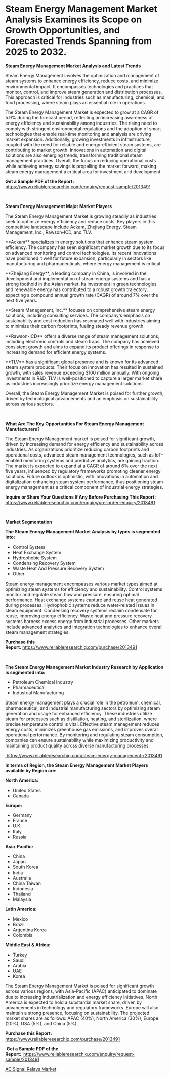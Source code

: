 <p><h1>Steam Energy Management Market Analysis Examines its Scope on Growth Opportunities, and Forecasted Trends Spanning from 2025 to 2032.</h1></p><p><strong>Steam Energy Management Market Analysis and Latest Trends</strong></p>
<p><p>Steam Energy Management involves the optimization and management of steam systems to enhance energy efficiency, reduce costs, and minimize environmental impact. It encompasses technologies and practices that monitor, control, and improve steam generation and distribution processes. This approach is critical for industries such as manufacturing, chemical, and food processing, where steam plays an essential role in operations.</p><p>The Steam Energy Management Market is expected to grow at a CAGR of 5.9% during the forecast period, reflecting an increasing awareness of energy efficiency and sustainability among industries. The rising need to comply with stringent environmental regulations and the adoption of smart technologies that enable real-time monitoring and analysis are driving market expansion. Additionally, growing investments in infrastructure, coupled with the need for reliable and energy-efficient steam systems, are contributing to market growth. Innovations in automation and digital solutions are also emerging trends, transforming traditional steam management practices. Overall, the focus on reducing operational costs while achieving energy savings is propelling the market forward, making steam energy management a critical area for investment and development.</p></p>
<p><strong>Get a Sample PDF of the Report:&nbsp;</strong> <a href="https://www.reliableresearchiq.com/enquiry/request-sample/2013491?utm_campaign=3519&utm_medium=2&utm_source=Github&utm_content=ia&utm_term=07042025&utm_id=steam-energy-management">https://www.reliableresearchiq.com/enquiry/request-sample/2013491</a></p>
<p>&nbsp;</p>
<p><strong>Steam Energy Management Major Market Players</strong></p>
<p><p>The Steam Energy Management Market is growing steadily as industries seek to optimize energy efficiency and reduce costs. Key players in this competitive landscape include Ackam, Zhejiang Energy, Steam Management, Inc., Rawson-ICD, and TLV.</p><p>**Ackam** specializes in energy solutions that enhance steam system efficiency. The company has seen significant market growth due to its focus on advanced monitoring and control technologies. Its recent innovations have positioned it well for future expansion, particularly in sectors like manufacturing and pharmaceuticals, where energy management is critical.</p><p>**Zhejiang Energy**, a leading company in China, is involved in the development and implementation of steam energy systems and has a strong foothold in the Asian market. Its investment in green technologies and renewable energy has contributed to a robust growth trajectory, expecting a compound annual growth rate (CAGR) of around 7% over the next five years. </p><p>**Steam Management, Inc.** focuses on comprehensive steam energy solutions, including consulting services. The company's emphasis on sustainability and cost reduction has resonated well with industries aiming to minimize their carbon footprints, fueling steady revenue growth.</p><p>**Rawson-ICD** offers a diverse range of steam management solutions, including electronic controls and steam traps. The company has achieved consistent growth and aims to expand its product offerings in response to increasing demand for efficient energy systems.</p><p>**TLV** has a significant global presence and is known for its advanced steam system products. Their focus on innovation has resulted in sustained growth, with sales revenue exceeding $100 million annually. With ongoing investments in R&D, TLV is well-positioned to capture a larger market share as industries increasingly prioritize energy management solutions.</p><p>Overall, the Steam Energy Management Market is poised for further growth, driven by technological advancements and an emphasis on sustainability across various sectors.</p></p>
<p>&nbsp;</p>
<p><strong>What Are The Key Opportunities For Steam Energy Management Manufacturers?</strong></p>
<p><p>The Steam Energy Management market is poised for significant growth, driven by increasing demand for energy efficiency and sustainability across industries. As organizations prioritize reducing carbon footprints and operational costs, advanced steam management technologies, such as IoT-enabled monitoring systems and predictive analytics, are gaining traction. The market is expected to expand at a CAGR of around 6% over the next five years, influenced by regulatory frameworks promoting cleaner energy solutions. Future outlook is optimistic, with innovations in automation and digitalization enhancing steam system performance, thus positioning steam energy management as a critical component of industrial energy strategies.</p></p>
<p><strong>Inquire or Share Your Questions If Any Before Purchasing This Report:</strong> <a href="https://www.reliableresearchiq.com/enquiry/pre-order-enquiry/2013491?utm_campaign=3519&utm_medium=2&utm_source=Github&utm_content=ia&utm_term=07042025&utm_id=steam-energy-management">https://www.reliableresearchiq.com/enquiry/pre-order-enquiry/2013491</a></p>
<p>&nbsp;</p>
<p><strong>Market Segmentation</strong></p>
<p><strong>The Steam Energy Management Market Analysis by types is segmented into:</strong></p>
<p><ul><li>Control System</li><li>Heat Exchange System</li><li>Hydrophobic System</li><li>Condensing Recovery System</li><li>Waste Heat And Pressure Recovery System</li><li>Other</li></ul></p>
<p><p>Steam energy management encompasses various market types aimed at optimizing steam systems for efficiency and sustainability. Control systems monitor and regulate steam flow and pressure, ensuring optimal performance. Heat exchange systems capture and reuse heat generated during processes. Hydrophobic systems reduce water-related issues in steam equipment. Condensing recovery systems reclaim condensate for reuse, improving energy efficiency. Waste heat and pressure recovery systems harness excess energy from industrial processes. Other markets include advanced analytics and integration technologies to enhance overall steam management strategies.</p></p>
<p><strong>Purchase this Report:&nbsp;</strong><a href="https://www.reliableresearchiq.com/purchase/2013491?utm_campaign=3519&utm_medium=2&utm_source=Github&utm_content=ia&utm_term=07042025&utm_id=steam-energy-management">https://www.reliableresearchiq.com/purchase/2013491</a></p>
<p>&nbsp;</p>
<p><strong>The Steam Energy Management Market Industry Research by Application is segmented into:</strong></p>
<p><ul><li>Petroleum Chemical Industry</li><li>Pharmaceutical</li><li>Industrial Manufacturing</li></ul></p>
<p><p>Steam energy management plays a crucial role in the petroleum, chemical, pharmaceutical, and industrial manufacturing sectors by optimizing steam generation and usage for enhanced efficiency. These industries utilize steam for processes such as distillation, heating, and sterilization, where precise temperature control is vital. Effective steam management reduces energy costs, minimizes greenhouse gas emissions, and improves overall operational performance. By monitoring and regulating steam consumption, companies can ensure sustainability while maximizing productivity and maintaining product quality across diverse manufacturing processes.</p></p>
<p><a href="https://www.reliableresearchiq.com/steam-energy-management-r2013491?utm_campaign=3519&utm_medium=2&utm_source=Github&utm_content=ia&utm_term=07042025&utm_id=steam-energy-management">&nbsp;https://www.reliableresearchiq.com/steam-energy-management-r2013491</a></p>
<p><strong>In terms of Region, the Steam Energy Management Market Players available by Region are:</strong></p>
<p>
    <p> <strong> North America: </strong>
        <ul>
            <li>United States</li>
            <li>Canada</li>
        </ul>
        </p> 
    <p> <strong> Europe: </strong>
        <ul>
            <li>Germany</li>
            <li>France</li>
            <li>U.K.</li>
            <li>Italy</li>
            <li>Russia</li>
        </ul>
        </p> 
    <p> <strong> Asia-Pacific: </strong>
        <ul>
            <li>China</li>
            <li>Japan</li>
            <li>South Korea</li>
            <li>India</li>
            <li>Australia</li>
            <li>China Taiwan</li>
            <li>Indonesia</li>
            <li>Thailand</li>
            <li>Malaysia</li>
        </ul>
        </p> 
    <p> <strong> Latin America: </strong>
        <ul>
            <li>Mexico</li>
            <li>Brazil</li>
            <li>Argentina Korea</li>
            <li>Colombia</li>
        </ul>
        </p> 
    <p> <strong> Middle East & Africa: </strong>
        <ul>
            <li>Turkey</li>
            <li>Saudi</li>
            <li>Arabia</li>
            <li>UAE</li>
            <li>Korea</li>
        </ul>
    </p>
    </p>
<p><p>The Steam Energy Management Market is poised for significant growth across various regions, with Asia-Pacific (APAC) anticipated to dominate due to increasing industrialization and energy efficiency initiatives. North America is expected to hold a substantial market share, driven by advancements in technology and regulatory frameworks. Europe will also maintain a strong presence, focusing on sustainability. The projected market shares are as follows: APAC (40%), North America (30%), Europe (20%), USA (5%), and China (5%).</p></p>
<p><strong>Purchase this Report: </strong><a href="https://www.reliableresearchiq.com/purchase/2013491?utm_campaign=3519&utm_medium=2&utm_source=Github&utm_content=ia&utm_term=07042025&utm_id=steam-energy-management">https://www.reliableresearchiq.com/purchase/2013491</a></p>
<p>&nbsp;<strong>Get a Sample PDF of the Report:&nbsp;&nbsp;</strong><a href="https://www.reliableresearchiq.com/enquiry/request-sample/2013491?utm_campaign=3519&utm_medium=2&utm_source=Github&utm_content=ia&utm_term=07042025&utm_id=steam-energy-management">https://www.reliableresearchiq.com/enquiry/request-sample/2013491</a></p>
<p><strong></strong></p>
<p><p><a href="https://github.com/popoialraih3/Market-Research-Report-List-1/blob/main/ac-signal-relays-market.md?utm_campaign=3519&utm_medium=2&utm_source=Github&utm_content=ia&utm_term=07042025&utm_id=steam-energy-management">AC Signal Relays Market</a></p></p>